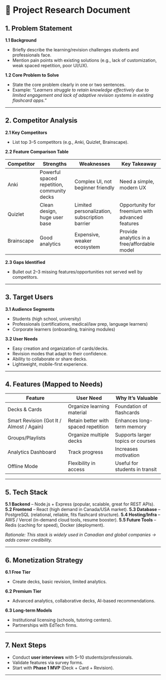 # 📘 Project Research Document

## 1. Problem Statement

**1.1 Background**

* Briefly describe the learning/revision challenges students and professionals face.
* Mention pain points with existing solutions (e.g., lack of customization, weak spaced repetition, poor UI/UX).

**1.2 Core Problem to Solve**

* State the core problem clearly in one or two sentences.
* Example: *“Learners struggle to retain knowledge effectively due to limited engagement and lack of adaptive revision systems in existing flashcard apps.”*

---

## 2. Competitor Analysis

**2.1 Key Competitors**

* List top 3–5 competitors (e.g., Anki, Quizlet, Brainscape).

**2.2 Feature Comparison Table**

| Competitor | Strengths                                   | Weaknesses                                    | Key Takeaway                                    |
| ---------- | ------------------------------------------- | --------------------------------------------- | ----------------------------------------------- |
| Anki       | Powerful spaced repetition, community decks | Complex UI, not beginner friendly             | Need a simple, modern UX                        |
| Quizlet    | Clean design, huge user base                | Limited personalization, subscription barrier | Opportunity for freemium with advanced features |
| Brainscape | Good analytics                              | Expensive, weaker ecosystem                   | Provide analytics in a free/affordable model    |

**2.3 Gaps Identified**

* Bullet out 2–3 missing features/opportunities not served well by competitors.

---

## 3. Target Users

**3.1 Audience Segments**

* Students (high school, university)
* Professionals (certifications, medical/law prep, language learners)
* Corporate learners (onboarding, training modules)

**3.2 User Needs**

* Easy creation and organization of cards/decks.
* Revision modes that adapt to their confidence.
* Ability to collaborate or share decks.
* Lightweight, mobile-first experience.

---

## 4. Features (Mapped to Needs)

| Feature                                  | User Need                            | Why It’s Valuable                 |
| ---------------------------------------- | ------------------------------------ | --------------------------------- |
| Decks & Cards                            | Organize learning material           | Foundation of flashcards          |
| Smart Revision (Got It / Almost / Again) | Retain better with spaced repetition | Enhances long-term memory         |
| Groups/Playlists                         | Organize multiple decks              | Supports larger topics or courses |
| Analytics Dashboard                      | Track progress                       | Increases motivation              |
| Offline Mode                             | Flexibility in access                | Useful for students in transit    |

---

## 5. Tech Stack

**5.1 Backend** – Node.js + Express (popular, scalable, great for REST APIs).
**5.2 Frontend** – React (high demand in Canada/USA market).
**5.3 Database** – PostgreSQL (relational, reliable, fits flashcard structure).
**5.4 Hosting/Infra** – AWS / Vercel (in-demand cloud tools, resume booster).
**5.5 Future Tools** – Redis (caching for speed), Docker (deployment).

*Rationale: This stack is widely used in Canadian and global companies → adds career credibility.*

---

## 6. Monetization Strategy

**6.1 Free Tier**

* Create decks, basic revision, limited analytics.

**6.2 Premium Tier**

* Advanced analytics, collaborative decks, AI-based recommendations.

**6.3 Long-term Models**

* Institutional licensing (schools, tutoring centers).
* Partnerships with EdTech firms.

---

## 7. Next Steps

* Conduct **user interviews** with 5–10 students/professionals.
* Validate features via survey forms.
* Start with **Phase 1 MVP** (Deck + Card + Revision).

---